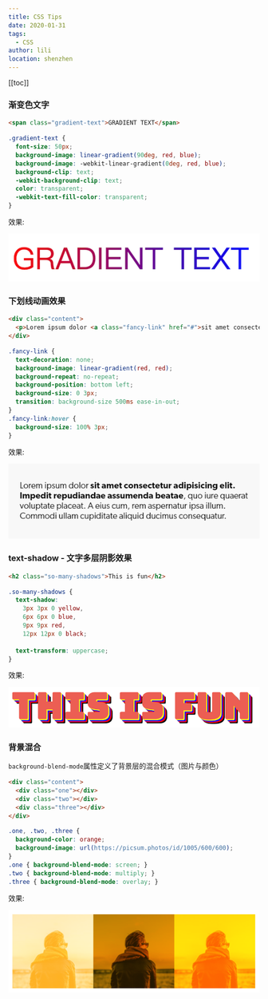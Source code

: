 ```yaml
---
title: CSS Tips
date: 2020-01-31
tags:
  - CSS
author: lili
location: shenzhen
---
```

[[toc]]

### 渐变色文字

```html
<span class="gradient-text">GRADIENT TEXT</span>
```

```css
.gradient-text {
  font-size: 50px;
  background-image: linear-gradient(90deg, red, blue);
  background-image: -webkit-linear-gradient(0deg, red, blue);
  background-clip: text;
  -webkit-background-clip: text;
  color: transparent;
  -webkit-text-fill-color: transparent;
}
```
效果:

![image from dependency](../.vuepress/public/images/css-tips/1.png)

### 下划线动画效果

```html
<div class="content">
  <p>Lorem ipsum dolor <a class="fancy-link" href="#">sit amet consectetur adipisicing elit. Impedit repudiandae assumenda beatae</a>, quo iure quaerat voluptate placeat. A eius cum, rem aspernatur ipsa illum. Commodi ullam cupiditate aliquid ducimus consequatur.</p>
</div>
```
```css
.fancy-link {
  text-decoration: none;
  background-image: linear-gradient(red, red);
  background-repeat: no-repeat;
  background-position: bottom left;
  background-size: 0 3px;
  transition: background-size 500ms ease-in-out;
}
.fancy-link:hover {
  background-size: 100% 3px;
}
```
效果:

![image from dependency](../.vuepress/public/images/css-tips/2.gif)


### text-shadow - 文字多层阴影效果
```html
<h2 class="so-many-shadows">This is fun</h2>
```
```css
.so-many-shadows {
  text-shadow:
    3px 3px 0 yellow,
    6px 6px 0 blue,
    9px 9px red,
    12px 12px 0 black;

  text-transform: uppercase;
}
```
效果:

![image from dependency](../.vuepress/public/images/css-tips/3.png)

### 背景混合

` background-blend-mode `属性定义了背景层的混合模式（图片与颜色）

```html
<div class="content">
  <div class="one"></div>
  <div class="two"></div>
  <div class="three"></div>
</div>
```
```css
.one, .two, .three {
  background-color: orange;
  background-image: url(https://picsum.photos/id/1005/600/600);
}
.one { background-blend-mode: screen; }
.two { background-blend-mode: multiply; }
.three { background-blend-mode: overlay; }
```

效果:

![image from dependency](../.vuepress/public/images/css-tips/4.png)
